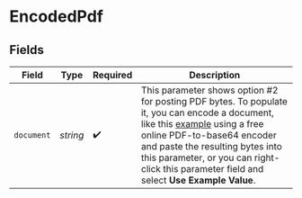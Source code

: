 # EncodedPdf


## Fields

| Field                                                                                                                                                                                                                                                                                                                                                                                                             | Type                                                                                                                                                                                                                                                                                                                                                                                                              | Required                                                                                                                                                                                                                                                                                                                                                                                                          | Description                                                                                                                                                                                                                                                                                                                                                                                                       |
| ----------------------------------------------------------------------------------------------------------------------------------------------------------------------------------------------------------------------------------------------------------------------------------------------------------------------------------------------------------------------------------------------------------------- | ----------------------------------------------------------------------------------------------------------------------------------------------------------------------------------------------------------------------------------------------------------------------------------------------------------------------------------------------------------------------------------------------------------------- | ----------------------------------------------------------------------------------------------------------------------------------------------------------------------------------------------------------------------------------------------------------------------------------------------------------------------------------------------------------------------------------------------------------------- | ----------------------------------------------------------------------------------------------------------------------------------------------------------------------------------------------------------------------------------------------------------------------------------------------------------------------------------------------------------------------------------------------------------------- |
| `document`                                                                                                                                                                                                                                                                                                                                                                                                        | *string*                                                                                                                                                                                                                                                                                                                                                                                                          | :heavy_check_mark:                                                                                                                                                                                                                                                                                                                                                                                                | This parameter shows option \#2 for posting PDF bytes. To populate it, you can encode a document, like this [example](https://github.com/sensible-hq/sensible-docs/raw/main/readme-sync/assets/v0/pdfs/1_extract_your_first_data.pdf) using a free online PDF-to-base64 encoder and paste the resulting bytes into this parameter, or you can right-click this parameter field and select **Use Example Value**.<br/> |